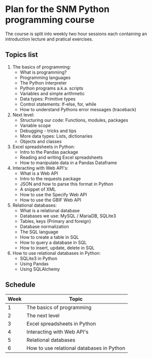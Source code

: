 # Plan for the SNM Python programming course
The course is split into weekly two hour sessions each containing an introduction lecture and pratical exercises.


## Topics list

1. The basics of programming:
      - What is programming?
      - Programming languages
      - The Python interpreter
      - Python programs a.k.a. scripts
      - Variables and simple arithmetic
      - Data types: Primitive types
      - Control statements: If-else, for, while
      - How to understand Pythons error messages (traceback)
2. Next level:
      - Structuring our code: Functions, modules, packages
      - Variable scope
      - Debugging - tricks and tips
      - More data types: Lists, dictionaries
      - Objects and classes
3. Excel spreadsheets in Python:
      - Intro to the Pandas package
      - Reading and writing Excel spreadsheets
      - How to manipulate data in a Pandas Dataframe
4. Interacting with Web API's:
      - What is a Web API
      - Intro to the requests package
      - JSON and how to parse this format in Python
      - A snippet of XML
      - How to use the Specify Web API
      - How to use the GBIF Web API
5. Relational databases:
      - What is a relational database
      - Databases we use: MySQL / MariaDB, SQLite3
      - Tables, keys (Primary and foreign)
      - Database normalization
      - The SQL language
      - How to create a table in SQL
      - How to query a database in SQL
      - How to insert, update, delete in SQL
6. How to use relational databases in Python:
      - SQLite3 in Python
      - Using Pandas
      - Using SQLAlchemy


## Schedule
| Week |  Topic  |
|---------|----------|
| 1 | The basics of programming |
| 2 | The next level |
| 3 | Excel spreadsheets in Python | 
| 4 | Interacting with Web API's |
| 5 | Relational databases |
| 6 | How to use relational databases in Python |

